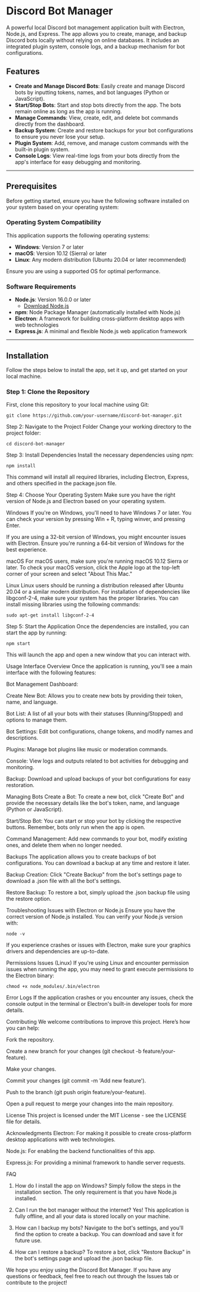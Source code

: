 # Discord Bot Manager

A powerful local Discord bot management application built with Electron, Node.js, and Express. The app allows you to create, manage, and backup Discord bots locally without relying on online databases. It includes an integrated plugin system, console logs, and a backup mechanism for bot configurations.

## Features

- **Create and Manage Discord Bots**: Easily create and manage Discord bots by inputting tokens, names, and bot languages (Python or JavaScript).
- **Start/Stop Bots**: Start and stop bots directly from the app. The bots remain online as long as the app is running.
- **Manage Commands**: View, create, edit, and delete bot commands directly from the dashboard.
- **Backup System**: Create and restore backups for your bot configurations to ensure you never lose your setup.
- **Plugin System**: Add, remove, and manage custom commands with the built-in plugin system.
- **Console Logs**: View real-time logs from your bots directly from the app's interface for easy debugging and monitoring.

---

## Prerequisites

Before getting started, ensure you have the following software installed on your system based on your operating system:

### Operating System Compatibility

This application supports the following operating systems:

- **Windows**: Version 7 or later
- **macOS**: Version 10.12 (Sierra) or later
- **Linux**: Any modern distribution (Ubuntu 20.04 or later recommended)

Ensure you are using a supported OS for optimal performance.

### Software Requirements

- **Node.js**: Version 16.0.0 or later
  - [Download Node.js](https://nodejs.org/)
- **npm**: Node Package Manager (automatically installed with Node.js)
- **Electron**: A framework for building cross-platform desktop apps with web technologies
- **Express.js**: A minimal and flexible Node.js web application framework

---

## Installation

Follow the steps below to install the app, set it up, and get started on your local machine.

### Step 1: Clone the Repository

First, clone this repository to your local machine using Git:

```
git clone https://github.com/your-username/discord-bot-manager.git
```
Step 2: Navigate to the Project Folder
Change your working directory to the project folder:
```
cd discord-bot-manager
```
Step 3: Install Dependencies
Install the necessary dependencies using npm:
```
npm install
```
This command will install all required libraries, including Electron, Express, and others specified in the package.json file.

Step 4: Choose Your Operating System
Make sure you have the right version of Node.js and Electron based on your operating system.

Windows
If you're on Windows, you'll need to have Windows 7 or later. You can check your version by pressing Win + R, typing winver, and pressing Enter.

If you are using a 32-bit version of Windows, you might encounter issues with Electron. Ensure you're running a 64-bit version of Windows for the best experience.

macOS
For macOS users, make sure you're running macOS 10.12 Sierra or later. To check your macOS version, click the Apple logo at the top-left corner of your screen and select "About This Mac."

Linux
Linux users should be running a distribution released after Ubuntu 20.04 or a similar modern distribution. For installation of dependencies like libgconf-2-4, make sure your system has the proper libraries. You can install missing libraries using the following commands:

```
sudo apt-get install libgconf-2-4
```
Step 5: Start the Application
Once the dependencies are installed, you can start the app by running:
```
npm start
```
This will launch the app and open a new window that you can interact with.

Usage
Interface Overview
Once the application is running, you'll see a main interface with the following features:

Bot Management Dashboard:

Create New Bot: Allows you to create new bots by providing their token, name, and language.

Bot List: A list of all your bots with their statuses (Running/Stopped) and options to manage them.

Bot Settings: Edit bot configurations, change tokens, and modify names and descriptions.

Plugins: Manage bot plugins like music or moderation commands.

Console: View logs and outputs related to bot activities for debugging and monitoring.

Backup: Download and upload backups of your bot configurations for easy restoration.

Managing Bots
Create a Bot: To create a new bot, click "Create Bot" and provide the necessary details like the bot's token, name, and language (Python or JavaScript).

Start/Stop Bot: You can start or stop your bot by clicking the respective buttons. Remember, bots only run when the app is open.

Command Management: Add new commands to your bot, modify existing ones, and delete them when no longer needed.

Backups
The application allows you to create backups of bot configurations. You can download a backup at any time and restore it later.

Backup Creation: Click "Create Backup" from the bot's settings page to download a .json file with all the bot's settings.

Restore Backup: To restore a bot, simply upload the .json backup file using the restore option.

Troubleshooting
Issues with Electron or Node.js
Ensure you have the correct version of Node.js installed. You can verify your Node.js version with:
```
node -v
```
If you experience crashes or issues with Electron, make sure your graphics drivers and dependencies are up-to-date.

Permissions Issues (Linux)
If you're using Linux and encounter permission issues when running the app, you may need to grant execute permissions to the Electron binary:
```
chmod +x node_modules/.bin/electron
```
Error Logs
If the application crashes or you encounter any issues, check the console output in the terminal or Electron's built-in developer tools for more details.

Contributing
We welcome contributions to improve this project. Here’s how you can help:

Fork the repository.

Create a new branch for your changes (git checkout -b feature/your-feature).

Make your changes.

Commit your changes (git commit -m 'Add new feature').

Push to the branch (git push origin feature/your-feature).

Open a pull request to merge your changes into the main repository.

License
This project is licensed under the MIT License - see the LICENSE file for details.

Acknowledgments
Electron: For making it possible to create cross-platform desktop applications with web technologies.

Node.js: For enabling the backend functionalities of this app.

Express.js: For providing a minimal framework to handle server requests.

FAQ
1. How do I install the app on Windows?
Simply follow the steps in the installation section. The only requirement is that you have Node.js installed.

2. Can I run the bot manager without the internet?
Yes! This application is fully offline, and all your data is stored locally on your machine.

3. How can I backup my bots?
Navigate to the bot's settings, and you'll find the option to create a backup. You can download and save it for future use.

4. How can I restore a backup?
To restore a bot, click "Restore Backup" in the bot's settings page and upload the .json backup file.

We hope you enjoy using the Discord Bot Manager. If you have any questions or feedback, feel free to reach out through the Issues tab or contribute to the project!

